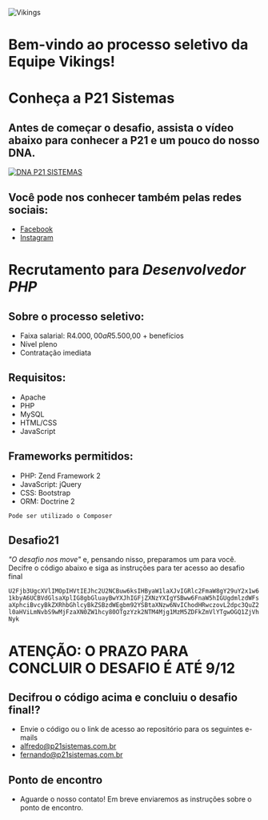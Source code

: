 ![Vikings](https://i.imgur.com/CF5sgS5.png)

# Bem-vindo ao processo seletivo da Equipe Vikings!

# Conheça a P21 Sistemas

## Antes de começar o desafio, assista o vídeo abaixo para conhecer a P21 e um pouco do nosso DNA.

[![DNA P21 SISTEMAS](http://img.youtube.com/vi/rKKN_w5IiVY/0.jpg)](http://www.youtube.com/watch?v=rKKN_w5IiVY)

## Você pode nos conhecer também pelas redes sociais:

- [Facebook](https://www.facebook.com/p21sistemas/)
- [Instagram](https://www.instagram.com/p21sistemas/)

# Recrutamento para _Desenvolvedor PHP_

## Sobre o processo seletivo:

- Faixa salarial: R$4.000,00 a R$5.500,00 + benefícios
- Nível pleno
- Contratação imediata

## Requisitos:
- Apache
- PHP
- MySQL
- HTML/CSS
- JavaScript

## Frameworks permitidos:
- PHP: Zend Framework 2
- JavaScript: jQuery
- CSS: Bootstrap
- ORM: Doctrine 2

`Pode ser utilizado o Composer`

## Desafio21

_"O desafio nos move"_ e, pensando nisso, preparamos um para você. Decifre o código abaixo e siga as instruções para ter acesso ao desafio final

`U2Fjb3UgcXVlIMOpIHVtIEJhc2U2NCBuw6ksIHByaW1laXJvIGRlc2FmaW8gY29uY2x1w61kbyA6UCBVdGlsaXplIG8gbGluayBwYXJhIGFjZXNzYXIgYSBww6FnaW5hIGUgdmlzdWFsaXphciBvcyBkZXRhbGhlcyBkZSBzdWEgbm92YSBtaXNzw6NvIChodHRwczovL2dpc3QuZ2l0aHViLmNvbS9wMjFzaXN0ZW1hcy80OTgzYzk2NTM4Mjg1MzM5ZDFkZmVlYTgwOGQ1ZjVhNyk`

# ATENÇÃO: O PRAZO PARA CONCLUIR O DESAFIO É ATÉ 9/12

## Decifrou o código acima e concluiu o desafio final!?
 * Envie o código ou o link de acesso ao repositório para os seguintes e-mails
 * alfredo@p21sistemas.com.br
 * fernando@p21sistemas.com.br
	
## Ponto de encontro
 - Aguarde o nosso contato! Em breve enviaremos as instruções sobre o ponto de encontro.
